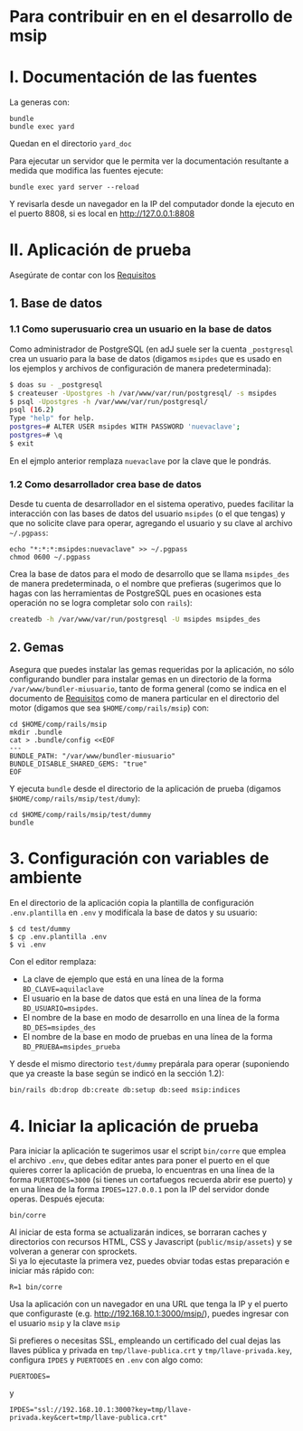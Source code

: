 
# Para contribuir en en el desarrollo de msip

# I. Documentación de las fuentes

La generas con:

    bundle
    bundle exec yard

Quedan en el directorio `yard_doc`

Para ejecutar un servidor que le permita ver la documentación resultante
a medida que modifica las fuentes ejecute:

    bundle exec yard server --reload

Y revisarla desde un navegador en la IP del computador donde la ejecuto 
en el puerto 8808, si es local en <http://127.0.0.1:8808>


# II. Aplicación de prueba

Asegúrate de contar con los
[Requisitos](doc/requisitos.md)

## 1. Base de datos

### 1.1 Como superusuario crea un usuario en la base de datos

Como administrador de PostgreSQL (en adJ suele ser la cuenta
`_postgresql` crea un usuario para la base de datos (digamos `msipdes` 
que es usado en los ejemplos y archivos de configuración de manera 
predeterminada):

```sh
$ doas su - _postgresql
$ createuser -Upostgres -h /var/www/var/run/postgresql/ -s msipdes
$ psql -Upostgres -h /var/www/var/run/postgresql/
psql (16.2)
Type "help" for help.
postgres=# ALTER USER msipdes WITH PASSWORD 'nuevaclave';
postgres=# \q
$ exit
```

En el ejmplo anterior remplaza `nuevaclave` por la clave que le pondrás.

### 1.2 Como desarrollador crea base de datos

Desde tu cuenta de desarrollador en el sistema operativo, puedes facilitar 
la interacción con las bases de datos del usuario `msipdes` 
(o el que tengas) y que no solicite clave para operar, agregando 
el usuario y su clave al archivo `~/.pgpass`:
```
echo "*:*:*:msipdes:nuevaclave" >> ~/.pgpass
chmod 0600 ~/.pgpass 
```

Crea la base de datos para el modo de desarrollo que se llama
`msipdes_des` de manera predeterminada, o el nombre que prefieras (sugerimos 
que lo hagas con las herramientas de PostgreSQL pues en ocasiones esta 
operación no se logra completar solo con `rails`):
```sh
createdb -h /var/www/var/run/postgresql -U msipdes msipdes_des
```

## 2. Gemas

Asegura que puedes instalar las gemas requeridas por la aplicación,
no sólo configurando bundler para instalar gemas en un directorio
de la forma `/var/www/bundler-miusuario`, tanto de forma general (como se 
indica en el documento de
[Requisitos](https://gitlab.com/pasosdeJesus/msip/blob/main/doc/requisitos.md)
como de manera particular en el directorio del motor
(digamos que sea `$HOME/comp/rails/msip`) con:

```
cd $HOME/comp/rails/msip
mkdir .bundle
cat > .bundle/config <<EOF
---
BUNDLE_PATH: "/var/www/bundler-miusuario"
BUNDLE_DISABLE_SHARED_GEMS: "true"
EOF
```

Y ejecuta `bundle` desde el directorio de la aplicación de prueba (digamos
`$HOME/comp/rails/msip/test/dumy`):
```
cd $HOME/comp/rails/msip/test/dummy
bundle
```

# 3. Configuración con variables de ambiente

En el directorio de la aplicación copia la plantilla de configuración 
`.env.plantilla` en `.env` y modifícala la base de datos y su usuario:
```
$ cd test/dummy
$ cp .env.plantilla .env
$ vi .env
```
Con el editor remplaza:
* La clave de ejemplo que está en una línea de la forma `BD_CLAVE=aquilaclave`
* El usuario en la base de datos que está en una línea de la
  forma `BD_USUARIO=msipdes`.
* El nombre de la base en modo de desarrollo en una línea de la forma `BD_DES=msipdes_des`
* El nombre de la base en modo de pruebas en una línea de la forma `BD_PRUEBA=msipdes_prueba`

Y desde el mismo directorio `test/dummy` prepárala para operar (suponiendo
que ya creaste la base según se indicó en la sección 1.2):
```sh
bin/rails db:drop db:create db:setup db:seed msip:indices
```

# 4. Iniciar la aplicación de prueba

Para iniciar la aplicación te sugerimos usar el script `bin/corre` que
emplea el archivo `.env`, que debes editar antes para poner el puerto
en el que quieres correr la aplicación de prueba, lo encuentras en una 
línea de la forma `PUERTODES=3000` (si tienes un cortafuegos recuerda
abrir ese puerto) y en una línea de la forma `IPDES=127.0.0.1` pon
la IP del servidor donde operas.  Después ejecuta:
```
bin/corre
```
Al iniciar de esta forma se actualizarán indices, se borraran caches y
directorios con recursos HTML, CSS y Javascript (`public/msip/assets`) 
y se volveran a generar con sprockets.    
Si ya lo ejecutaste la primera vez, puedes obviar todas 
estas preparación e  iniciar más rápido con:
```
R=1 bin/corre
```

Usa la aplicación con un navegador en una URL que tenga
la IP y el puerto que configuraste (e.g. <http://192.168.10.1:3000/msip/>), 
puedes ingresar con el usuario `msip` y la clave `msip`

Si prefieres o necesitas SSL, empleando un certificado del cual dejas las 
llaves pública y privada en `tmp/llave-publica.crt` y 
`tmp/llave-privada.key`, configura `IPDES` y `PUERTODES` en `.env` con algo 
como:
```
PUERTODES=
```
y
```
IPDES="ssl://192.168.10.1:3000?key=tmp/llave-privada.key&cert=tmp/llave-publica.crt"
```
